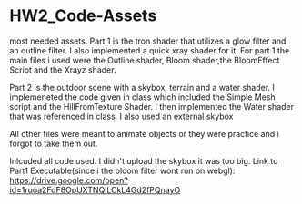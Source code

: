 # HW2_Code-Assets
most needed assets.
Part 1 is the tron shader that utilizes a glow filter and an outline filter. I also implemented a quick xray shader for it.
For part 1 the main files i used were the Outline shader, Bloom shader,the BloomEffect Script and the Xrayz shader.

Part 2 is the outdoor scene with a skybox, terrain and a water shader.
I implemeneted the code given in class which included the Simple Mesh script and the HillFromTexture Shader. I then implemented the Water shader that was referenced in class. I also used an external skybox

All other files were meant to animate objects or they were practice and i forgot to take them out.

Inlcuded all code used. I didn't upload the skybox it was too big.
Link to Part1 Executable(since i the bloom filter wont run on webgl): https://drive.google.com/open?id=1ruoa2FdF8OpUXTNQlLCkL4Gd2fPQnayO

